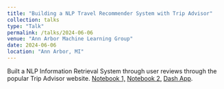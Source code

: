 ```yaml
---
title: "Building a NLP Travel Recommender System with Trip Advisor"
collection: talks
type: "Talk"
permalink: /talks/2024-06-06
venue: "Ann Arbor Machine Learning Group"
date: 2024-06-06
location: "Ann Arbor, MI"
---
```

Built a NLP Information Retrieval System through user reviews through the popular Trip Advisor website. [Notebook 1,](https://github.com/matthewshawnkehoe/Machine-Learning-in-Python/blob/main/NLP_Information_Retrieval_System/Introduction_and_Data_Scraping.ipynb) [Notebook 2,](https://github.com/matthewshawnkehoe/Machine-Learning-in-Python/blob/main/NLP_Information_Retrieval_System/NLP_Information_Retrieval_System.ipynb) [Dash App](https://github.com/matthewshawnkehoe/Machine-Learning-in-Python/blob/main/NLP_Information_Retrieval_System/Dash_App.py).